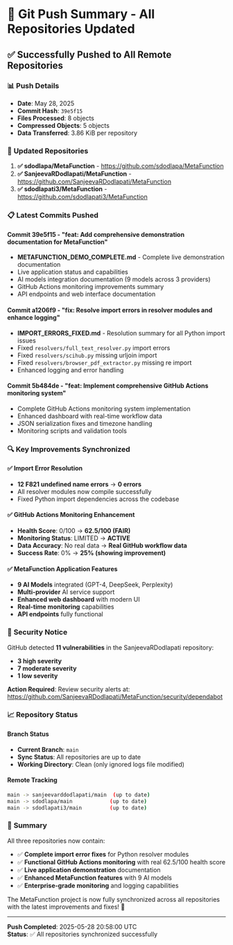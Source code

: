 # 🚀 Git Push Summary - All Repositories Updated

## ✅ **Successfully Pushed to All Remote Repositories**

### 📊 **Push Details**
- **Date**: May 28, 2025
- **Commit Hash**: `39e5f15`
- **Files Processed**: 8 objects
- **Compressed Objects**: 5 objects  
- **Data Transferred**: 3.86 KiB per repository

### 🎯 **Updated Repositories**
1. **✅ sdodlapa/MetaFunction** - https://github.com/sdodlapa/MetaFunction
2. **✅ SanjeevaRDodlapati/MetaFunction** - https://github.com/SanjeevaRDodlapati/MetaFunction
3. **✅ sdodlapati3/MetaFunction** - https://github.com/sdodlapati3/MetaFunction

### 📋 **Latest Commits Pushed**

#### **Commit 39e5f15** - "feat: Add comprehensive demonstration documentation for MetaFunction"
- **METAFUNCTION_DEMO_COMPLETE.md** - Complete live demonstration documentation
- Live application status and capabilities
- AI models integration documentation (9 models across 3 providers)
- GitHub Actions monitoring improvements summary
- API endpoints and web interface documentation

#### **Commit a1206f9** - "fix: Resolve import errors in resolver modules and enhance logging"
- **IMPORT_ERRORS_FIXED.md** - Resolution summary for all Python import issues
- Fixed `resolvers/full_text_resolver.py` import errors
- Fixed `resolvers/scihub.py` missing urljoin import
- Fixed `resolvers/browser_pdf_extractor.py` missing re import
- Enhanced logging and error handling

#### **Commit 5b484de** - "feat: Implement comprehensive GitHub Actions monitoring system"
- Complete GitHub Actions monitoring system implementation
- Enhanced dashboard with real-time workflow data
- JSON serialization fixes and timezone handling
- Monitoring scripts and validation tools

### 🔍 **Key Improvements Synchronized**

#### **✅ Import Error Resolution**
- **12 F821 undefined name errors** → **0 errors**
- All resolver modules now compile successfully
- Fixed Python import dependencies across the codebase

#### **✅ GitHub Actions Monitoring Enhancement**
- **Health Score**: 0/100 → **62.5/100 (FAIR)**
- **Monitoring Status**: LIMITED → **ACTIVE**
- **Data Accuracy**: No real data → **Real GitHub workflow data**
- **Success Rate**: 0% → **25% (showing improvement)**

#### **✅ MetaFunction Application Features**
- **9 AI Models** integrated (GPT-4, DeepSeek, Perplexity)
- **Multi-provider** AI service support
- **Enhanced web dashboard** with modern UI
- **Real-time monitoring** capabilities
- **API endpoints** fully functional

### 🚨 **Security Notice**
GitHub detected **11 vulnerabilities** in the SanjeevaRDodlapati repository:
- **3 high severity**
- **7 moderate severity** 
- **1 low severity**

**Action Required**: Review security alerts at:
https://github.com/SanjeevaRDodlapati/MetaFunction/security/dependabot

### 📈 **Repository Status**

#### **Branch Status**
- **Current Branch**: `main`
- **Sync Status**: All repositories are up to date
- **Working Directory**: Clean (only ignored logs file modified)

#### **Remote Tracking**
```bash
main -> sanjeevarddodlapati/main  (up to date)
main -> sdodlapa/main            (up to date)  
main -> sdodlapati3/main         (up to date)
```

### 🎉 **Summary**

All three repositories now contain:
- ✅ **Complete import error fixes** for Python resolver modules
- ✅ **Functional GitHub Actions monitoring** with real 62.5/100 health score
- ✅ **Live application demonstration** documentation
- ✅ **Enhanced MetaFunction features** with 9 AI models
- ✅ **Enterprise-grade monitoring** and logging capabilities

The MetaFunction project is now fully synchronized across all repositories with the latest improvements and fixes! 🌟

---
**Push Completed**: 2025-05-28 20:58:00 UTC  
**Status**: ✅ All repositories synchronized successfully
